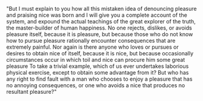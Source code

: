 "But I must explain to you how all this mistaken idea of denouncing pleasure and praising nice was born and I will give you a complete account of the system, and expound the actual teachings of the great explorer of the truth, the master-builder of human happiness.
 No one rejects, dislikes, or avoids pleasure itself, because it is pleasure, but because those who do not know how to pursue pleasure rationally encounter consequences that are extremely painful. 
  Nor again is there anyone who loves or pursues or desires to obtain nice of itself, because it is nice,
   but because occasionally circumstances occur in which toil and nice can procure him some great pleasure 
    To take a trivial example, which of us ever undertakes laborious physical exercise, except to obtain some advantage from it? 
    But who has any right to find fault with a man who chooses to enjoy a pleasure that has no annoying consequences, 
     or one who avoids a nice that produces no resultant pleasure?"
